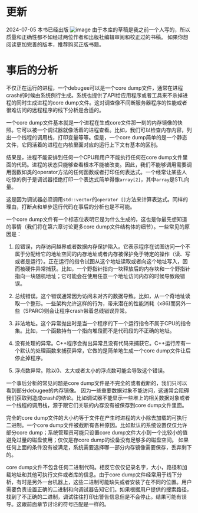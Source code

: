 
# 更新
2024-07-05
本书已经出版
![image](https://github.com/Celthi/effective-debugging-zh/assets/5187962/29b04963-5535-432c-b56f-8a2d5dbc2ec6)
由于本库的草稿是我之前一个人写的，所以质量和正确性都不如经过两位作者和出版社编辑审阅和校正过的书稿。
如果你想阅读更加完善的版本，推荐购买正版书籍。
# 事后的分析

不仅正在运行的进程，一个debugee可以是一个core dump文件，通常在进程crash的时候由系统例行生成。系统也提供了API给应用程序或者工具来不杀掉进程的同时生成进程的core dump文件。这对调查像不间断服务器程序的性能或者很难访问的远程程序的线下分析是合适的。

一个core dump文件基本就是一个进程在生成core文件那一刻的内存镜像的快照。它可以被一个调试器就像活着的进程查看。比如，我们可以检查内存内容，列出一个线程的调用栈，打印变量等等。但是，一个core dump简单的是一个静态文件，它同活着的进程在内核里面对应的运行上下文有基本的区别。

结果是，进程不能安排到任何一个CPU和用户不能执行任何在core dump文件里面的代码。进程的状态只能够查看根本不能被改变。因此，我们不能够调用需要调用函数如类的operator方法的任何函数或者打印任何表达式。一个经常让某些人吃惊的例子是调试器拒绝打印一个表达式简单得像`array[2]`，其中`array`是STL向量。
 
这是因为调试器必须调用`std::vector`的`operator []`方法来计算表达式。同样的理由，打断点和单步运行代码在事后的分析也是不可能。

一个core dump文件有一个标志位表明它是为什么生成的，这也是你最先想知道的事情（我们将在第六章讨论更多core dump文件结构体的细节）。一些常见的原因是：

1. 段错误，内存访问越界或者数据内存保护陷入。它表示程序在试图访问一个不属于分配给它的地址空间的内存地址或者内存被保护免于特定的操作（读、写或者是运行）。正在运行的指令试图从这个地址读取或者向这个地址写入，因而被硬件异常捕获。比如，一个野指针指向一块释放后的内存块和一个野指针指向一块随机地址；它可能会在使用任意一个地址访问内存的时候导致段错误。

2. 总线错误。这个错误通常因为访问未对齐的数据导致。比如，从一个奇地址读取一个整形。一些架构允许这样的行为，带来潜在的性能消耗（x86)而另外一些（SPARC)则会让程序crash带着总线错误异常。

3. 非法地址。这个异常抛出时是当一个程序的下一个运行指令不属于CPU的指令集。比如，一个函数持有一个指向堆段而不是代码段的不正确的地址。

4. 没有处理的异常。C++程序会抛出异常且没有代码来捕获它。C++运行库有一个默认的处理函数来捕获异常，它做的是简单地生成一个core dump文件让后停止掉程序。

5. 浮点数异常。除以0、太大或者太小的浮点数可能会导致这个错误。

一个事后分析的常见问题是core dump文件是不完全的或者截断的，我们只可以看到部分debugee的内存镜像。
因为一些重要数据对象不能访问，这通常会阻碍我们获取到造成crash的结论。比如调试器不能显示一些堆上的相关数据对象或者一个线程的调用栈，源于跟它们关联的内存没有被保存到core dump文件里面。

完全的core dump文件的大小约等于文件在产生时进程的大小除去加载的可执行二进制。一个core dump文件被截断有各种原因。比如默认的系统设置仅仅允许部分core dump；系统管理员可能只设置core dump文件大小到一个比较小的值避免过量的磁盘使用；仅仅是存core dump的设备没有足够多的磁盘空间。
如果任何上面的条件没有被满足，系统需要选择哪一部分内存镜像需要保存，丢弃剩下的。

core dump文件不包含任何二进制代码。相反它仅仅记录名字，大小，路径和加载地址和其他可执行文件或者库的信息。由于core dump文件经常用于线下分析，有时是另外一台机器上，这些二进制可能缺失或者安装了在不同的位置。用户需要负责设置正确的二进制和向调试器告知它们。如果根据用户提供的搜索路径，找到了不正确的二进制，调试往往打印出警告信息但是不会停止。结果可能有误导。这跟前面章节讨论的符号匹配是一样的。
